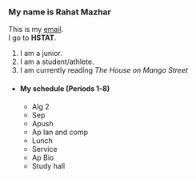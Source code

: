 ### My name is **Rahat Mazhar** 
This is my  [email](rahatm0108@hstat.org).  
I go to **HSTAT**.
1. I am a junior.
2. I am a student/athlete.
3. I am currently reading _The House on Mango Street_
* #### My schedule (Periods 1-8)
    * Alg 2
    * Sep
    * Apush
    * Ap lan and comp
    * Lunch
    * Service
    * Ap Bio
    * Study hall